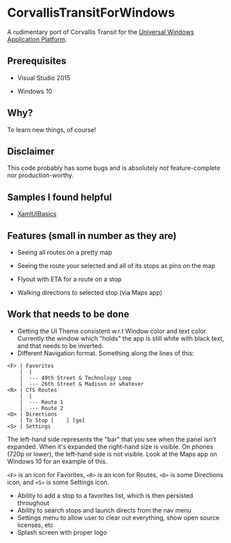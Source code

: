 # CorvallisTransitForWindows
A rudimentary port of Corvallis Transit for the [Universal Windows Application Platform](https://msdn.microsoft.com/en-us/library/windows/apps/xaml/dn894631.aspx).

## Prerequisites

- Visual Studio 2015

- Windows 10

## Why?

To learn new things, of course!

## Disclaimer

This code probably has some bugs and is absolutely *not* feature-complete nor production-worthy.

## Samples I found helpful

- [XamlUIBasics](https://github.com/Microsoft/Windows-universal-samples/tree/master/Samples/XamlUIBasics)

## Features (small in number as they are)

- Seeing all routes on a pretty map

- Seeing the route your selected and all of its stops as pins on the map

- Flyout with ETA for a route on a stop

- Walking directions to selected stop (via Maps app)

## Work that needs to be done

- Getting the UI Theme consistent w.r.t Window color and text color.  Currently the window which "holds" the app is still white with black text, and that needs to be inverted.
- Different Navigation format.  Something along the lines of this:

```
<F> | Favorites
    |  |
    |  --- 49th Street & Technology Loop
    |  --- 26th Street & Madison or whatever
<R> | CTS Routes
    |  |
    |  --- Route 1
    |  --- Route 2
<D> | Directions
    | To Stop [    ] [go]
<S> | Settings
```

The left-hand side represents the "bar" that you see when the panel isn't expanded.  When it's expanded the right-hand size is visible.  On phones (720p or lower), the left-hand side is not visible.  Look at the Maps app on Windows 10 for an example of this.

`<F>` is an icon for Favorites, `<R>` is an icon for Routes, `<D>` is some Directions icon, and `<S>` is some Settings icon.

- Ability to add a stop to a favorites list, which is then persisted throughout
- Ability to search stops and launch directs from the nav menu
- Settings menu to allow user to clear out everything, show open source licenses, etc
- Splash screen with proper logo
